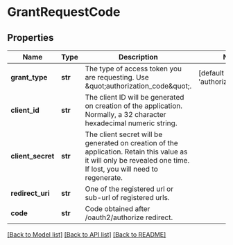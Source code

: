 # GrantRequestCode

## Properties
Name | Type | Description | Notes
------------ | ------------- | ------------- | -------------
**grant_type** | **str** | The type of access token you are requesting. Use \&quot;authorization_code\&quot;. | [default to 'authorization_code']
**client_id** | **str** | The client ID will be generated on creation of the application. Normally, a 32 character hexadecimal numeric string. | 
**client_secret** | **str** | The client secret will be generated on creation of the application. Retain this value as it will only be revealed one time. If lost, you will need to regenerate. | 
**redirect_uri** | **str** | One of the registered url or sub-url of registered urls. | 
**code** | **str** | Code obtained after /oauth2/authorize redirect. | 

[[Back to Model list]](../README.md#documentation-for-models) [[Back to API list]](../README.md#documentation-for-api-endpoints) [[Back to README]](../README.md)



